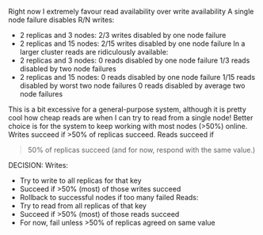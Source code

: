 Right now I extremely favour read availability over write availability
A single node failure disables R/N writes:
- 2 replicas and 3 nodes: 2/3 writes disabled by one node failure
- 2 replicas and 15 nodes: 2/15 writes disabled by one node failure
In a larger cluster reads are ridiculously available:
- 2 replicas and 3 nodes: 0 reads disabled by one node failure
                          1/3 reads disabled by two node failures
- 2 replicas and 15 nodes: 0 reads disabled by one node failure
                           1/15 reads disabled by worst two node failures
                           0 reads disabled by average two node failures

This is a bit excessive for a general-purpose system, although it is
  pretty cool how cheap reads are when I can try to read from a single
  node!
Better choice is for the system to keep working with most nodes (>50%)
  online. Writes succeed if >50% of replicas succeed. Reads succeed if
  >50% of replicas succeed (and for now, respond with the same value.)

DECISION:
  Writes:
  - Try to write to all replicas for that key
  - Succeed if >50% (most) of those writes succeed
  - Rollback to successful nodes if too many failed
  Reads:
  - Try to read from all replicas of that key
  - Succeed if >50% (most) of those reads succeed
  - For now, fail unless >50% of replicas agreed on same value
